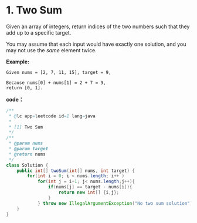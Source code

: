 # 1. Two Sum



Given an array of integers, return indices of the two numbers such that they add up to a specific target.

You may assume that each input would have exactly one solution, and you may not use the *same* element twice.



**Example:**

```
Given nums = [2, 7, 11, 15], target = 9,

Because nums[0] + nums[1] = 2 + 7 = 9,
return [0, 1].
```



**code：**

```java
/**
 * @lc app=leetcode id=1 lang=java
 *
 * [1] Two Sum
 */
/**
 * @param nums 
 * @param target
 * @return nums
 */
class Solution {
    public int[] twoSum(int[] nums, int target) {
        for(int i = 0; i < nums.length; i++ )
            for(int j = i+1; j< nums.length;j++){
                if(nums[j] == target - nums[i]){
                    return new int[] {i,j};
                }
            } throw new IllegalArgumentException("No two sum solution");
    }
}
```